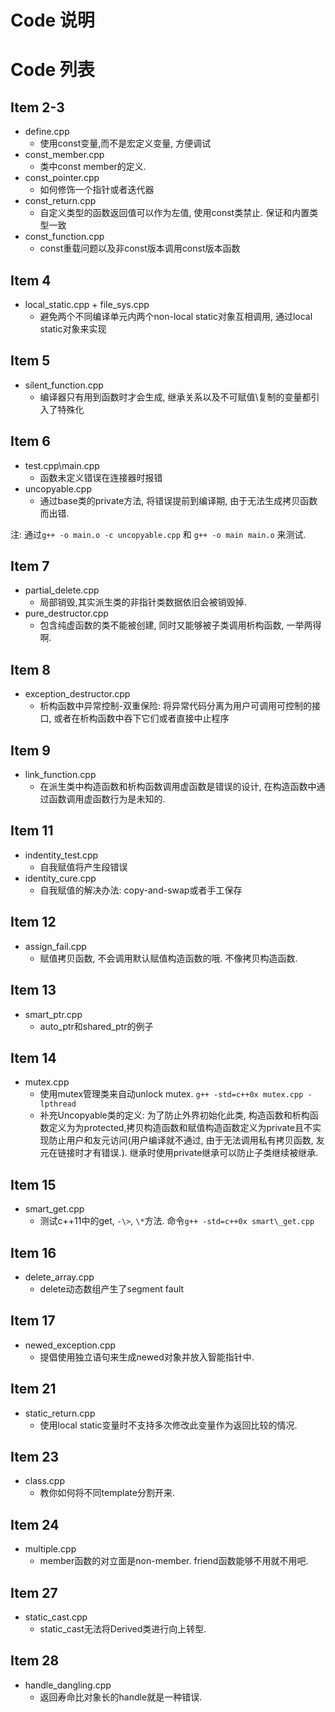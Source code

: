 Code 说明
=============

Code 列表
============

Item 2-3
------------

 * define.cpp
    * 使用const变量,而不是宏定义变量, 方便调试
 * const\_member.cpp
    * 类中const member的定义.
 * const\_pointer.cpp
    * 如何修饰一个指针或者迭代器
 * const\_return.cpp
    * 自定义类型的函数返回值可以作为左值, 使用const类禁止. 保证和内置类型一致
 * const\_function.cpp
    * const重载问题以及非const版本调用const版本函数

Item 4
------------
 
 * local\_static.cpp + file\_sys.cpp
    * 避免两个不同编译单元内两个non-local static对象互相调用, 通过local static对象来实现


Item 5
------------
 * silent\_function.cpp
    * 编译器只有用到函数时才会生成, 继承关系以及不可赋值\复制的变量都引入了特殊化


Item 6
------------
 * test.cpp\main.cpp
    * 函数未定义错误在连接器时报错
 * uncopyable.cpp
    * 通过base类的private方法, 将错误提前到编译期, 由于无法生成拷贝函数而出错.

 注: 通过`g++ -o main.o -c uncopyable.cpp` 和 `g++ -o main main.o` 来测试.


Item 7
-------------
 * partial\_delete.cpp
    * 局部销毁,其实派生类的非指针类数据依旧会被销毁掉. 
 * pure\_destructor.cpp
    * 包含纯虚函数的类不能被创建, 同时又能够被子类调用析构函数, 一举两得啊.


Item 8
--------------
 * exception\_destructor.cpp
    * 析构函数中异常控制-双重保险: 将异常代码分离为用户可调用可控制的接口, 或者在析构函数中吞下它们或者直接中止程序


Item 9
--------------
 * link\_function.cpp
    * 在派生类中构造函数和析构函数调用虚函数是错误的设计, 在构造函数中通过函数调用虚函数行为是未知的.


Item 11
--------------
 * indentity\_test.cpp
    * 自我赋值将产生段错误
 * identity\_cure.cpp
    * 自我赋值的解决办法: copy-and-swap或者手工保存

Item 12
--------------
 * assign\_fail.cpp
    * 赋值拷贝函数, 不会调用默认赋值构造函数的哦. 不像拷贝构造函数.


Item 13
------------ 
 * smart\_ptr.cpp
    * auto\_ptr和shared\_ptr的例子


Item 14
------------
 * mutex.cpp
    * 使用mutex管理类来自动unlock mutex. `g++ -std=c++0x mutex.cpp -lpthread`
    * 补充Uncopyable类的定义: 为了防止外界初始化此类, 构造函数和析构函数定义为为protected,拷贝构造函数和赋值构造函数定义为private且不实现防止用户和友元访问(用户编译就不通过, 由于无法调用私有拷贝函数, 友元在链接时才有错误.). 继承时使用private继承可以防止子类继续被继承. 


Item 15
------------
 * smart\_get.cpp
    * 测试c++11中的get, `-\>`, `\*`方法. 命令`g++ -std=c++0x smart\_get.cpp`


Item 16
-------------
 * delete\_array.cpp
    * delete动态数组产生了segment fault


Item 17
-------------
 * newed\_exception.cpp
    * 提倡使用独立语句来生成newed对象并放入智能指针中.


Item 21
--------------
 * static\_return.cpp
    * 使用local static变量时不支持多次修改此变量作为返回比较的情况.


Item 23
--------------
 * class.cpp
    * 教你如何将不同template分割开来.


Item 24
--------------
 * multiple.cpp
    * member函数的对立面是non-member. friend函数能够不用就不用吧.


Item 27
--------------
 * static\_cast.cpp
    * static\_cast无法将Derived类进行向上转型.


Item 28
---------------
 * handle\_dangling.cpp
    * 返回寿命比对象长的handle就是一种错误. 
